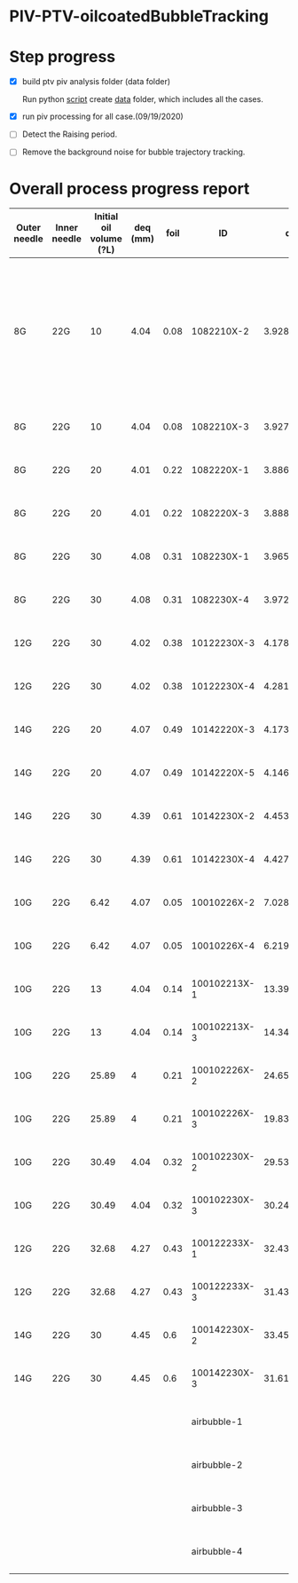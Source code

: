 # PIV-PTV-oilcoatedBubbleTracking

# Step progress
- [x]  build ptv piv analysis folder (data folder)

    Run python [script](https://github.com/lipilian/PIV-PTV-oilcoatedBubbleTracking/blob/master/CreateDatafolder.py) create [data](https://uofi.box.com/s/sw9vvcwwh0pjfxlhspk6wisby87mabtn) folder, which includes all the cases.

- [x] run piv processing for all case.(09/19/2020)

- [ ] Detect the Raising period.

- [ ] Remove the background noise for bubble trajectory tracking.



# Overall process progress report
| Outer needle | Inner needle | Initial oil volume (?L) | deq (mm) | foil | ID           | deq         |  Processing Progress | StartFrame-EndFrame |
| ------------ | ------------ | ----------------------- | -------- | ---- | ------------ | ----------- | -------------------- | ------------------- |
| 8G           | 22G          | 10                      | 4.04     | 0.08 | 1082210X-2   | 3.92869399  | <ul><li>- [ ] finished </li>                   |  711-899 (The last frame is around 890 for bubble hitting the top edge, which may caused piv data missing about induced vortex)                  |
| 8G           | 22G          | 10                      | 4.04     | 0.08 | 1082210X-3   | 3.92755005  | <ul><li>- [ ] finished </li>                     |1024-1349                     |
| 8G           | 22G          | 20                      | 4.01     | 0.22 | 1082220X-1   | 3.8863055   | <ul><li>- [ ] finished </li>                     |129-449                     |
| 8G           | 22G          | 20                      | 4.01     | 0.22 | 1082220X-3   | 3.88859096  | <ul><li>- [ ] finished </li>                    |1056-1349                     |
| 8G           | 22G          | 30                      | 4.08     | 0.31 | 1082230X-1   | 3.96551573  | <ul><li>- [ ] finished </li>                     |190-449                     |
| 8G           | 22G          | 30                      | 4.08     | 0.31 | 1082230X-4   | 3.97278205  | <ul><li>- [ ] finished </li>                     |1558- 1799                     |
| 12G          | 22G          | 30                      | 4.02     | 0.38 | 10122230X-3  | 4.17866011  | <ul><li>- [ ] finished </li>                     |998-1349                     |
| 12G          | 22G          | 30                      | 4.02     | 0.38 | 10122230X-4  | 4.28105654  | <ul><li>- [ ] finished </li>                     |1488-1799                     |
| 14G          | 22G          | 20                      | 4.07     | 0.49 | 10142220X-3  | 4.17326273  | <ul><li>- [ ] finished </li>                     |1012-1349                     |
| 14G          | 22G          | 20                      | 4.07     | 0.49 | 10142220X-5  | 4.14609406  | <ul><li>- [ ] finished </li>                     |1933-2249                     |
| 14G          | 22G          | 30                      | 4.39     | 0.61 | 10142230X-2  | 4.45358163  | <ul><li>- [ ] finished </li>                     |590-899                     |
| 14G          | 22G          | 30                      | 4.39     | 0.61 | 10142230X-4  | 4.42757525  | <ul><li>- [ ] finished </li>                     |1472-1799                     |
| 10G          | 22G          | 6.42                    | 4.07     | 0.05 | 10010226X-2  | 7.028534846 | <ul><li>- [ ] finished </li>                    |                     |
| 10G          | 22G          | 6.42                    | 4.07     | 0.05 | 10010226X-4  | 6.219493989 | <ul><li>- [ ] finished </li>                     |                     |
| 10G          | 22G          | 13                      | 4.04     | 0.14 | 100102213X-1 | 13.3943055  | <ul><li>- [ ] finished </li>                    |                     |
| 10G          | 22G          | 13                      | 4.04     | 0.14 | 100102213X-3 | 14.34755593 | <ul><li>- [ ] finished </li>                     |                     |
| 10G          | 22G          | 25.89                   | 4        | 0.21 | 100102226X-2 | 24.65708158 | <ul><li>- [ ] finished </li>                    |                     |
| 10G          | 22G          | 25.89                   | 4        | 0.21 | 100102226X-3 | 19.83963865 | <ul><li>- [ ] finished </li>                    |                     |
| 10G          | 22G          | 30.49                   | 4.04     | 0.32 | 100102230X-2 | 29.53605068 | <ul><li>- [ ] finished </li>                     |                     |
| 10G          | 22G          | 30.49                   | 4.04     | 0.32 | 100102230X-3 | 30.24797907 | <ul><li>- [ ] finished </li>                     |                     |
| 12G          | 22G          | 32.68                   | 4.27     | 0.43 | 100122233X-1 | 32.43544137 | <ul><li>- [ ] finished </li>                     |                     |
| 12G          | 22G          | 32.68                   | 4.27     | 0.43 | 100122233X-3 | 31.43128391 | <ul><li>- [ ] finished </li>                    |                     |
| 14G          | 22G          | 30                      | 4.45     | 0.6  | 100142230X-2 | 33.45791889 | <ul><li>- [ ] finished </li>                    |                     |
| 14G          | 22G          | 30                      | 4.45     | 0.6  | 100142230X-3 | 31.61035021 | <ul><li>- [ ] finished </li>                     |                     |
|              |              |                         |          |      | airbubble-1  |             | <ul><li>- [ ] finished </li>                      |     199-449                |
|              |              |                         |          |      | airbubble-2  |             |  <ul><li>- [ ] finished </li>                    |638-899                     |
|              |              |                         |          |      | airbubble-3  |             | <ul><li>- [ ] finished </li>                     |1071-1349                     |
|              |              |                         |          |      | airbubble-4 |             | <ul><li>- [ ] finished </li>                      |1515-1799                     |



